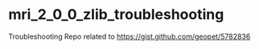 mri_2_0_0_zlib_troubleshooting
==============================

Troubleshooting Repo related to https://gist.github.com/geopet/5782836
